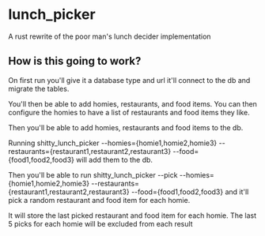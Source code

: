 # lunch_picker

A rust rewrite of the poor man's lunch decider implementation

## How is this going to work?

On first run you'll give it a database type and url
it'll connect to the db and migrate the tables.

You'll then be able to add homies, restaurants, and food items.
You can then configure the homies to have a list of restaurants and food items they like.

Then you'll be able to add homies, restaurants and food items to the db.

Running shitty_lunch_picker --homies={homie1,homie2,homie3} --restaurants={restaurant1,restaurant2,restaurant3}
--food={food1,food2,food3} will add them to the db.

Then you'll be able to run shitty_lunch_picker --pick --homies={homie1,homie2,homie3}
--restaurants={restaurant1,restaurant2,restaurant3} --food={food1,food2,food3} and it'll pick a random restaurant and
food item for each homie.

It will store the last picked restaurant and food item for each homie. The last 5 picks for each homie will be excluded
from each result